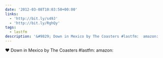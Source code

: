 ```yaml
---
date: '2012-03-08T10:03:50+00:00'
links:
  - 'http://bit.ly/s49J'
  - 'http://bit.ly/RghQy'
tags:
  - lastfm
description: '&#9829; Down in Mexico by The Coasters #lastfm:  amazon: '
---
```

&#9829; Down in Mexico by The Coasters #lastfm:  amazon: 
